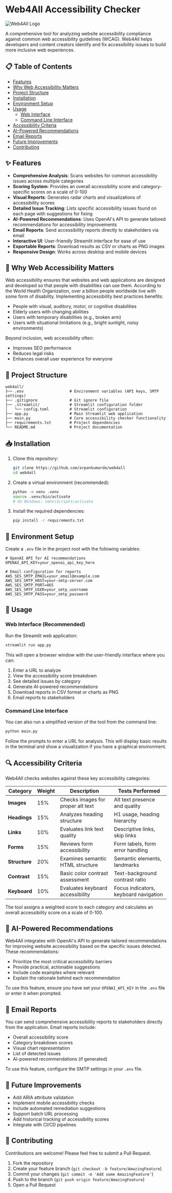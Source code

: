 # Web4All Accessibility Checker

![Web4All Logo](https://img.shields.io/badge/Web4All-Accessibility-blue)

A comprehensive tool for analyzing website accessibility compliance against common web accessibility guidelines (WCAG). Web4All helps developers and content creators identify and fix accessibility issues to build more inclusive web experiences.

## 📋 Table of Contents

- [Features](#-features)
- [Why Web Accessibility Matters](#-why-web-accessibility-matters)
- [Project Structure](#-project-structure)
- [Installation](#-installation)
- [Environment Setup](#-environment-setup)
- [Usage](#-usage)
  - [Web Interface](#web-interface-recommended)
  - [Command Line Interface](#command-line-interface)
- [Accessibility Criteria](#-accessibility-criteria)
- [AI-Powered Recommendations](#-ai-powered-recommendations)
- [Email Reports](#-email-reports)
- [Future Improvements](#-future-improvements)
- [Contributing](#-contributing)

## ✨ Features

- **Comprehensive Analysis**: Scans websites for common accessibility issues across multiple categories
- **Scoring System**: Provides an overall accessibility score and category-specific scores on a scale of 0-100
- **Visual Reports**: Generates radar charts and visualizations of accessibility scores
- **Detailed Issue Tracking**: Lists specific accessibility issues found on each page with suggestions for fixing
- **AI-Powered Recommendations**: Uses OpenAI's API to generate tailored recommendations for accessibility improvements
- **Email Reports**: Send accessibility reports directly to stakeholders via email
- **Interactive UI**: User-friendly Streamlit interface for ease of use
- **Exportable Reports**: Download results as CSV or charts as PNG images
- **Responsive Design**: Works across desktop and mobile devices

## 🌟 Why Web Accessibility Matters

Web accessibility ensures that websites and web applications are designed and developed so that people with disabilities can use them. According to the World Health Organization, over a billion people worldwide live with some form of disability. Implementing accessibility best practices benefits:

- People with visual, auditory, motor, or cognitive disabilities
- Elderly users with changing abilities
- Users with temporary disabilities (e.g., broken arm)
- Users with situational limitations (e.g., bright sunlight, noisy environments)

Beyond inclusion, web accessibility often:

- Improves SEO performance
- Reduces legal risks
- Enhances overall user experience for everyone

## 📁 Project Structure

```
web4all/
├── .env                    # Environment variables (API keys, SMTP settings)
├── .gitignore              # Git ignore file
├── .streamlit/             # Streamlit configuration folder
│   └── config.toml         # Streamlit configuration
├── app.py                  # Main Streamlit web application
├── main.py                 # Core accessibility checker functionality
├── requirements.txt        # Project dependencies
└── README.md               # Project documentation
```

## 📥 Installation

1. Clone this repository:

   ```bash
   git clone https://github.com/arpankumarde/web4all
   cd web4all
   ```

2. Create a virtual environment (recommended):

   ```bash
   python -m venv .venv
   source .venv/bin/activate
   # On Windows: venv\Scripts\activate
   ```

3. Install the required dependencies:

   ```bash
   pip install -r requirements.txt
   ```

## 🔧 Environment Setup

Create a `.env` file in the project root with the following variables:

```
# OpenAI API for AI recommendations
OPENAI_API_KEY=your_openai_api_key_here

# Email configuration for reports
AWS_SES_SMTP_EMAIL=your_email@example.com
AWS_SES_SMTP_HOST=your-smtp-server.com
AWS_SES_SMTP_PORT=465
AWS_SES_SMTP_USER=your_smtp_username
AWS_SES_SMTP_PASS=your_smtp_password
```

## 🚀 Usage

### Web Interface (Recommended)

Run the Streamlit web application:

```bash
streamlit run app.py
```

This will open a browser window with the user-friendly interface where you can:

1. Enter a URL to analyze
2. View the accessibility score breakdown
3. See detailed issues by category
4. Generate AI-powered recommendations
5. Download reports in CSV format or charts as PNG
6. Email reports to stakeholders

### Command Line Interface

You can also run a simplified version of the tool from the command line:

```bash
python main.py
```

Follow the prompts to enter a URL for analysis. This will display basic results in the terminal and show a visualization if you have a graphical environment.

## 🔍 Accessibility Criteria

Web4All checks websites against these key accessibility categories:

| Category      | Weight | Description                       | Tests Performed                       |
| ------------- | ------ | --------------------------------- | ------------------------------------- |
| **Images**    | 15%    | Checks images for proper alt text | Alt text presence and quality         |
| **Headings**  | 15%    | Analyzes heading structure        | H1 usage, heading hierarchy           |
| **Links**     | 10%    | Evaluates link text quality       | Descriptive links, skip links         |
| **Forms**     | 15%    | Reviews form accessibility        | Form labels, form error handling      |
| **Structure** | 20%    | Examines semantic HTML structure  | Semantic elements, landmarks          |
| **Contrast**  | 15%    | Basic color contrast assessment   | Text-background contrast ratio        |
| **Keyboard**  | 10%    | Evaluates keyboard accessibility  | Focus indicators, keyboard navigation |

The tool assigns a weighted score to each category and calculates an overall accessibility score on a scale of 0-100.

## 🤖 AI-Powered Recommendations

Web4All integrates with OpenAI's API to generate tailored recommendations for improving website accessibility based on the specific issues detected. These recommendations:

- Prioritize the most critical accessibility barriers
- Provide practical, actionable suggestions
- Include code examples where relevant
- Explain the rationale behind each recommendation

To use this feature, ensure you have set your `OPENAI_API_KEY` in the `.env` file or enter it when prompted.

## 📧 Email Reports

You can send comprehensive accessibility reports to stakeholders directly from the application. Email reports include:

- Overall accessibility score
- Category breakdown scores
- Visual chart representation
- List of detected issues
- AI-powered recommendations (if generated)

To use this feature, configure the SMTP settings in your `.env` file.

## 🔮 Future Improvements

- Add ARIA attribute validation
- Implement mobile accessibility checks
- Include automated remediation suggestions
- Support batch URL processing
- Add historical tracking of accessibility scores
- Integrate with CI/CD pipelines

## 🤝 Contributing

Contributions are welcome! Please feel free to submit a Pull Request.

1. Fork the repository
2. Create your feature branch (`git checkout -b feature/AmazingFeature`)
3. Commit your changes (`git commit -m 'Add some AmazingFeature'`)
4. Push to the branch (`git push origin feature/AmazingFeature`)
5. Open a Pull Request
